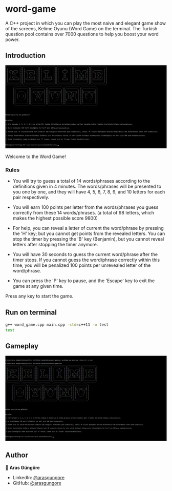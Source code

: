 # word-game

A C++ project in which you can play the most naive and elegant game show of the screens, Kelime Oyunu (Word Game) on the terminal. The Turkish question pool contains over 7000 questions to help you boost your word power.



## Introduction

<p align="center">
    <img alt="Screenshot" src="https://github.com/arasgungore/word-game/blob/main/Screenshots/title_screen.jpg" width="1000">
</p>

Welcome to the Word Game!


### Rules

- You will try to guess a total of 14 words/phrases according to the definitions given in 4 minutes.
The words/phrases will be presented to you one by one, and they will have 4, 5, 6, 7, 8, 9, and 10 letters for each pair respectively.

- You will earn 100 points per letter from the words/phrases you guess correctly from these 14 words/phrases.
(a total of 98 letters, which makes the highest possible score 9800)

- For help, you can reveal a letter of current the word/phrase by pressing the 'H' key; but you cannot get points from the revealed letters.
You can stop the timer by pressing the 'B' key (Benjamin), but you cannot reveal letters after stopping the timer anymore.

- You will have 30 seconds to guess the current word/phrase after the timer stops. If you cannot guess the word/phrase correctly within this time,
you will be penalized 100 points per unrevealed letter of the word/phrase.

- You can press the 'P' key to pause, and the 'Escape' key to exit the game at any given time.

Press any key to start the game.



## Run on terminal

```sh
g++ word_game.cpp main.cpp -std=c++11 -o test
test
```



## Gameplay

<p align="center">
    <img alt="Screenshot" src="https://github.com/arasgungore/word-game/blob/main/Screenshots/gameplay.gif" width="1000">
</p>



## Author

👤 **Aras Güngöre**

* LinkedIn: [@arasgungore](https://www.linkedin.com/in/arasgungore)
* GitHub: [@arasgungore](https://github.com/arasgungore)
